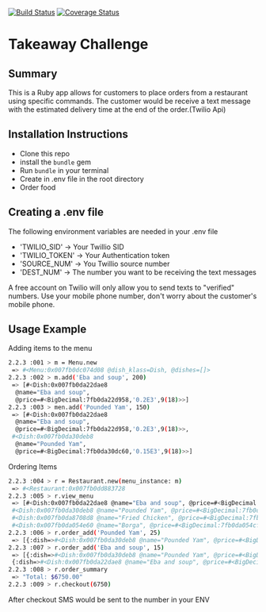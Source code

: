 [![Build Status](https://travis-ci.org/tobenna/takeaway-challenge.svg?branch=master)](https://travis-ci.org/tobenna/takeaway-challenge) [![Coverage Status](https://coveralls.io/repos/github/tobenna/takeaway-challenge/badge.svg?branch=master)](https://coveralls.io/github/tobenna/takeaway-challenge?branch=master)

Takeaway Challenge
==================

Summary
-------

This is a Ruby app allows for customers to place orders from a restaurant using specific commands.
The customer would be receive a text message with the estimated delivery time at the end of the order.(Twilio Api)


Installation Instructions
-------

* Clone this repo
* install the `bundle` gem
* Run `bundle` in your terminal
* Create in .env file in the root directory
* Order food

Creating a .env file
-----

The following environment variables are needed in your .env file
* 'TWILIO_SID' -> Your Twillio SID
* 'TWILIO_TOKEN' -> Your Authentication token
* 'SOURCE_NUM' -> You Twillio source number
* 'DEST_NUM' -> The number you want to be receiving the text messages

A free account on Twilio will only allow you to send texts to "verified" numbers. Use your mobile phone number, don't worry about the customer's mobile phone.



Usage Example
-----

Adding items to the menu

```sh
2.2.3 :001 > m = Menu.new
 => #<Menu:0x007fb0dc074d08 @dish_klass=Dish, @dishes=[]>
2.2.3 :002 > m.add('Eba and soup', 200)
 => [#<Dish:0x007fb0da22dae8
  @name="Eba and soup",
  @price=#<BigDecimal:7fb0da22d958,'0.2E3',9(18)>>]
2.2.3 :003 > men.add('Pounded Yam', 150)
 => [#<Dish:0x007fb0da22dae8
  @name="Eba and soup",
  @price=#<BigDecimal:7fb0da22d958,'0.2E3',9(18)>>,
 #<Dish:0x007fb0da30deb8
  @name="Pounded Yam",
  @price=#<BigDecimal:7fb0da30dc60,'0.15E3',9(18)>>]
```
Ordering Items

```sh
2.2.3 :004 > r = Restaurant.new(menu_instance: m)
 => #<Restaurant:0x007fb0dd883728
2.2.3 :005 > r.view_menu
 => [#<Dish:0x007fb0da22dae8 @name="Eba and soup", @price=#<BigDecimal:7fb0da22d958,'0.2E3',9(18)>>,
 #<Dish:0x007fb0da30deb8 @name="Pounded Yam", @price=#<BigDecimal:7fb0da30dc60,'0.15E3',9(18)>>,
 #<Dish:0x007fb0da8708d8 @name="Fried Chicken", @price=#<BigDecimal:7fb0da8706a8,'0.3E3',9(18)>>,
 #<Dish:0x007fb0da054e60 @name="Borga", @price=#<BigDecimal:7fb0da054cf8,'0.1E4',9(18)>>]
2.2.3 :006 > r.order_add('Pounded Yam', 25)
 => [{:dish=>#<Dish:0x007fb0da30deb8 @name="Pounded Yam", @price=#<BigDecimal:7fb0da30dc60,'0.15E3',9(18)>>, :quantity=>25}]
2.2.3 :007 > r.order_add('Eba and soup', 15)
 => [{:dish=>#<Dish:0x007fb0da30deb8 @name="Pounded Yam", @price=#<BigDecimal:7fb0da30dc60,'0.15E3',9(18)>>, :quantity=>25},
 {:dish=>#<Dish:0x007fb0da22dae8 @name="Eba and soup", @price=#<BigDecimal:7fb0da22d958,'0.2E3',9(18)>>, :quantity=>15}]
2.2.3 :008 > r.order_summary
 => "Total: $6750.00"
2.2.3 :009 > r.checkout(6750)
```

After checkout SMS would be sent to the number in your ENV
